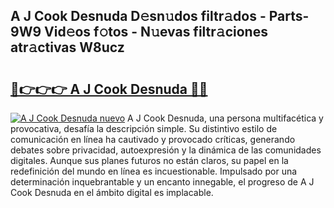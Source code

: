 ## A J Cook Desnuda D𝚎sn𝚞dos filtr𝚊dos - Parts-9W9 Vid𝚎os f𝚘tos - N𝚞evas filtr𝚊ciones atr𝚊ctivas W8ucz

# <h2><a href="http://mb5cubj.tromn.icu/?c=A+J+Cook+Desnuda">🔗👉👉👉 A J Cook Desnuda 🔗🔗</a></h2>

[![A J Cook Desnuda nuevo](https://i.imgur.com/pEAQMta.gif)](http://mb5cubj.tromn.icu/?c=A+J+Cook+Desnuda)
A J Cook Desnuda, una persona multifacética y provocativa, desafía la descripción simple. Su distintivo estilo de comunicación en línea ha cautivado y provocado críticas, generando debates sobre privacidad, autoexpresión y la dinámica de las comunidades digitales. Aunque sus planes futuros no están claros, su papel en la redefinición del mundo en línea es incuestionable. Impulsado por una determinación inquebrantable y un encanto innegable, el progreso de A J Cook Desnuda en el ámbito digital es implacable.
